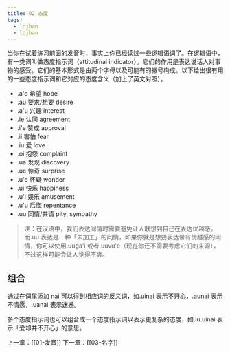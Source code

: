 ```yaml
---
title: 02 态度
tags:
  - lojban
  - lojban
---
```

当你在试着练习前面的发音时，事实上你已经读过一些逻辑语词了。在逻辑语中，有一类词叫做态度指示词（attitudinal indicator）。它们的作用是表达说话人对事物的感受。它们的基本形式是由两个字母以及可能有的撇号构成。以下给出很有用的一些态度指示词和它对应的态度含义（加上了英文对照）。

- .a'o 希望 hope
- .au 要求/想要 desire
- .a'u 兴趣 interest
- .ie 认同 agreement
- .i'e 赞成 approval
- .ii 害怕 fear
- .iu 爱 love
- .oi 抱怨 complaint
- .ua 发现 discovery
- .ue 惊奇 surprise
- .u'e 怀疑 wonder
- .ui 快乐 happiness
- .u'i 娱乐 amusement
- .u'u 后悔 repentance
- .uu 同情/共请 pity, sympathy

> 注：在汉语中，我们表达同情时需要避免让人联想到自己在表达优越感。而.uu 表达是一种「未加工」的同情，如果你就是想要表达带有优越感的同情，你可以使用.uuga'i 或者.uuvu'e（现在你还不需要考虑它们的来源），不过这样可能会让人觉得不爽。

## 组合

通过在词尾添加 nai 可以得到相应词的反义词，如.uinai 表示不开心，.aunai 表示不情愿，.uanai 表示迷惑。

多个态度指示词也可以组合成一个态度指示词以表示更复杂的态度，如.iu.uinai 表示「爱却并不开心」的意思。

上一章：[[01-发音]]
下一章：[[03-名字]]